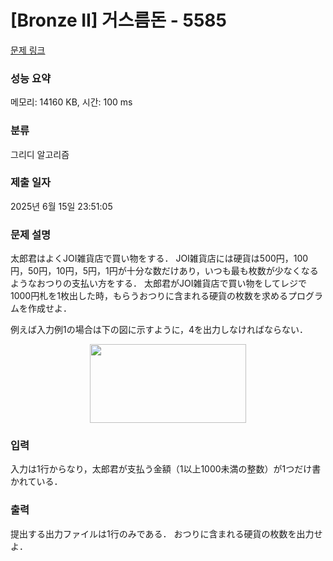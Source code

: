 # [Bronze II] 거스름돈 - 5585 

[문제 링크](https://www.acmicpc.net/problem/5585) 

### 성능 요약

메모리: 14160 KB, 시간: 100 ms

### 분류

그리디 알고리즘

### 제출 일자

2025년 6월 15일 23:51:05

### 문제 설명

<p>太郎君はよくJOI雑貨店で買い物をする． JOI雑貨店には硬貨は500円，100円，50円，10円，5円，1円が十分な数だけあり，いつも最も枚数が少なくなるようなおつりの支払い方をする． 太郎君がJOI雑貨店で買い物をしてレジで1000円札を1枚出した時，もらうおつりに含まれる硬貨の枚数を求めるプログラムを作成せよ．</p>

<p>例えば入力例1の場合は下の図に示すように，4を出力しなければならない．</p>

<p style="text-align: center;"><img alt="" src="https://onlinejudgeimages.s3-ap-northeast-1.amazonaws.com/problem/5585/1.png" style="height: 126px; width: 250px;"></p>

### 입력 

 <p>入力は1行からなり，太郎君が支払う金額（1以上1000未満の整数）が1つだけ書かれている．</p>

### 출력 

 <p>提出する出力ファイルは1行のみである． おつりに含まれる硬貨の枚数を出力せよ．</p>

